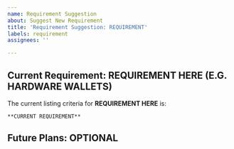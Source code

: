 ```yaml
---
name: Requirement Suggestion
about: Suggest New Requirement
title: 'Requirement Suggestion: REQUIREMENT'
labels: requirement
assignees: ''

---
```


## Current Requirement: **REQUIREMENT HERE (E.G. HARDWARE WALLETS)**
The current listing criteria for **REQUIREMENT HERE** is:
```
**CURRENT REQUIREMENT**
```

## Future Plans: **OPTIONAL**
